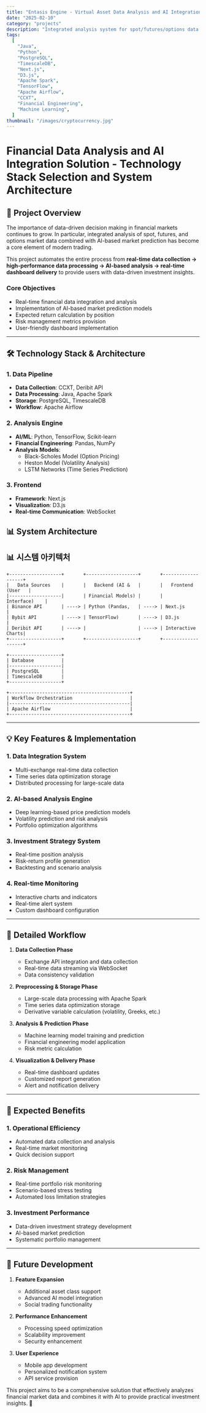 ```yaml
---
title: "Entasis Engine - Virtual Asset Data Analysis and AI Integration Solution"
date: "2025-02-10"
category: "projects"
description: "Integrated analysis system for spot/futures/options data with AI-based investment strategy"
tags:
  [
    "Java",
    "Python",
    "PostgreSQL",
    "TimescaleDB",
    "Next.js",
    "D3.js",
    "Apache Spark",
    "TensorFlow",
    "Apache Airflow",
    "CCXT",
    "Financial Engineering",
    "Machine Learning",
  ]
thumbnail: "/images/cryptocurrency.jpg"
---
```


# Financial Data Analysis and AI Integration Solution - Technology Stack Selection and System Architecture

## 🚀 Project Overview

The importance of data-driven decision making in financial markets continues to grow. In particular, integrated analysis of spot, futures, and options market data combined with AI-based market prediction has become a core element of modern trading.

This project automates the entire process from **real-time data collection → high-performance data processing → AI-based analysis → real-time dashboard delivery** to provide users with data-driven investment insights.

### Core Objectives

- Real-time financial data integration and analysis
- Implementation of AI-based market prediction models
- Expected return calculation by position
- Risk management metrics provision
- User-friendly dashboard implementation

---

## 🛠️ Technology Stack & Architecture

### 1. Data Pipeline

- **Data Collection**: CCXT, Deribit API
- **Data Processing**: Java, Apache Spark
- **Storage**: PostgreSQL, TimescaleDB
- **Workflow**: Apache Airflow

### 2. Analysis Engine

- **AI/ML**: Python, TensorFlow, Scikit-learn
- **Financial Engineering**: Pandas, NumPy
- **Analysis Models**:
  - Black-Scholes Model (Option Pricing)
  - Heston Model (Volatility Analysis)
  - LSTM Networks (Time Series Prediction)

### 3. Frontend

- **Framework**: Next.js
- **Visualization**: D3.js
- **Real-time Communication**: WebSocket

## 📊 System Architecture

## 📊 시스템 아키텍처

```plaintext
+-------------------+       +-------------------+       +-------------------+
|   Data Sources    |       |   Backend (AI &   |       |   Frontend (User   |
|-------------------|       | Financial Models) |       |     Interface)    |
| Binance API       | ----> | Python (Pandas,   | ----> | Next.js           |
| Bybit API         | ----> | TensorFlow)       | ----> | D3.js             |
| Deribit API       | ----> |                   | ----> | Interactive Charts|
+-------------------+       +-------------------+       +-------------------+

+-------------------+
| Database          |
|-------------------|
| PostgreSQL        |
| TimescaleDB       |
+-------------------+

+--------------------------------------------+
| Workflow Orchestration                     |
|--------------------------------------------|
| Apache Airflow                             |
+--------------------------------------------+
```

---

## 💡 Key Features & Implementation

### 1. Data Integration System

- Multi-exchange real-time data collection
- Time series data optimization storage
- Distributed processing for large-scale data

### 2. AI-based Analysis Engine

- Deep learning-based price prediction models
- Volatility prediction and risk analysis
- Portfolio optimization algorithms

### 3. Investment Strategy System

- Real-time position analysis
- Risk-return profile generation
- Backtesting and scenario analysis

### 4. Real-time Monitoring

- Interactive charts and indicators
- Real-time alert system
- Custom dashboard configuration

---

## 🔄 Detailed Workflow

1. **Data Collection Phase**

   - Exchange API integration and data collection
   - Real-time data streaming via WebSocket
   - Data consistency validation

2. **Preprocessing & Storage Phase**

   - Large-scale data processing with Apache Spark
   - Time series data optimization storage
   - Derivative variable calculation (volatility, Greeks, etc.)

3. **Analysis & Prediction Phase**

   - Machine learning model training and prediction
   - Financial engineering model application
   - Risk metric calculation

4. **Visualization & Delivery Phase**
   - Real-time dashboard updates
   - Customized report generation
   - Alert and notification delivery

---

## 🎁 Expected Benefits

### 1. Operational Efficiency

- Automated data collection and analysis
- Real-time market monitoring
- Quick decision support

### 2. Risk Management

- Real-time portfolio risk monitoring
- Scenario-based stress testing
- Automated loss limitation strategies

### 3. Investment Performance

- Data-driven investment strategy development
- AI-based market prediction
- Systematic portfolio management

---

## 🚀 Future Development

1. **Feature Expansion**

   - Additional asset class support
   - Advanced AI model integration
   - Social trading functionality

2. **Performance Enhancement**

   - Processing speed optimization
   - Scalability improvement
   - Security enhancement

3. **User Experience**
   - Mobile app development
   - Personalized notification system
   - API service provision

This project aims to be a comprehensive solution that effectively analyzes financial market data and combines it with AI to provide practical investment insights. 🎯
